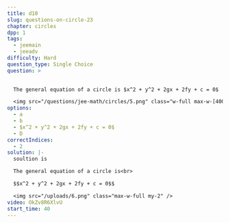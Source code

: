 ```yaml
---
title: d10
slug: questions-on-circle-23
chapter: circles
dpp: 1
tags:
  - jeemain
  - jeeadv
difficulty: Hard
question_type: Single Choice
question: >
  

  The general equation of a circle is $x^2 + y^2 + 2gx + 2fy + c = 0$

  <img src="/questions/jee-math/circles/5.png" class="w-full max-w-[400px] my-2 mx-auto" alt="Diagram">
options:
  - a
  - b
  - $x^2 + y^2 + 2gx + 2fy + c = 0$
  - D
correctIndices:
  - 2
solution: |-
  soultion is 

  The general equation of a circle is<br>

  $$x^2 + y^2 + 2gx + 2fy + c = 0$$

  <img src="/uploads/6.png" class="max-w-full my-2" />
video: OkZv8R6XlvU
start_time: 40
---
```

